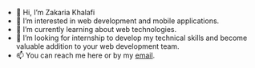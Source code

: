 - 👋 Hi, I’m Zakaria Khalafi
- 👀 I’m interested in web development and mobile applications.
- 🌱 I’m currently learning about web technologies.
- 💞️ I’m looking for internship to develop my technical skills and become valuable addition to your web development team.
- 📫 You can reach me here or by my [email](mailto:).

<!---
zakariaJs-web/zakariaJs-web is a ✨ special ✨ repository because its `README.md` (this file) appears on your GitHub profile.
You can click the Preview link to take a look at your changes.
--->
